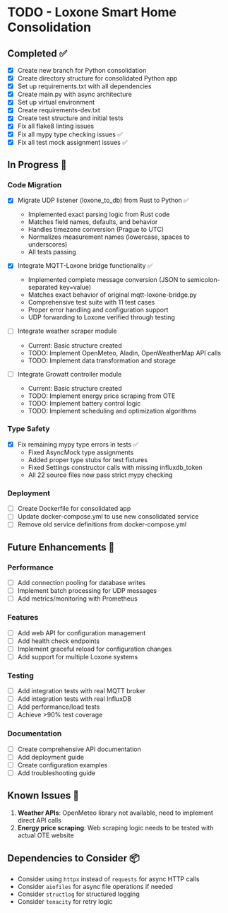 # TODO - Loxone Smart Home Consolidation

## Completed ✅

- [x] Create new branch for Python consolidation
- [x] Create directory structure for consolidated Python app
- [x] Set up requirements.txt with all dependencies
- [x] Create main.py with async architecture
- [x] Set up virtual environment
- [x] Create requirements-dev.txt
- [x] Create test structure and initial tests
- [x] Fix all flake8 linting issues
- [x] Fix all mypy type checking issues ✅
- [x] Fix all test mock assignment issues ✅

## In Progress 🚧

### Code Migration
- [x] Migrate UDP listener (loxone_to_db) from Rust to Python ✅
  - Implemented exact parsing logic from Rust code
  - Matches field names, defaults, and behavior
  - Handles timezone conversion (Prague to UTC)
  - Normalizes measurement names (lowercase, spaces to underscores)
  - All tests passing

- [x] Integrate MQTT-Loxone bridge functionality ✅
  - Implemented complete message conversion (JSON to semicolon-separated key=value)
  - Matches exact behavior of original mqtt-loxone-bridge.py
  - Comprehensive test suite with 11 test cases
  - Proper error handling and configuration support
  - UDP forwarding to Loxone verified through testing

- [ ] Integrate weather scraper module
  - Current: Basic structure created
  - TODO: Implement OpenMeteo, Aladin, OpenWeatherMap API calls
  - TODO: Implement data transformation and storage

- [ ] Integrate Growatt controller module
  - Current: Basic structure created
  - TODO: Implement energy price scraping from OTE
  - TODO: Implement battery control logic
  - TODO: Implement scheduling and optimization algorithms

### Type Safety
- [x] Fix remaining mypy type errors in tests ✅
  - Fixed AsyncMock type assignments
  - Added proper type stubs for test fixtures
  - Fixed Settings constructor calls with missing influxdb_token
  - All 22 source files now pass strict mypy checking

### Deployment
- [ ] Create Dockerfile for consolidated app
- [ ] Update docker-compose.yml to use new consolidated service
- [ ] Remove old service definitions from docker-compose.yml

## Future Enhancements 🔮

### Performance
- [ ] Add connection pooling for database writes
- [ ] Implement batch processing for UDP messages
- [ ] Add metrics/monitoring with Prometheus

### Features
- [ ] Add web API for configuration management
- [ ] Add health check endpoints
- [ ] Implement graceful reload for configuration changes
- [ ] Add support for multiple Loxone systems

### Testing
- [ ] Add integration tests with real MQTT broker
- [ ] Add integration tests with real InfluxDB
- [ ] Add performance/load tests
- [ ] Achieve >90% test coverage

### Documentation
- [ ] Create comprehensive API documentation
- [ ] Add deployment guide
- [ ] Create configuration examples
- [ ] Add troubleshooting guide

## Known Issues 🐛

1. **Weather APIs**: OpenMeteo library not available, need to implement direct API calls
2. **Energy price scraping**: Web scraping logic needs to be tested with actual OTE website

## Dependencies to Consider 📦

- Consider using `httpx` instead of `requests` for async HTTP calls
- Consider `aiofiles` for async file operations if needed
- Consider `structlog` for structured logging
- Consider `tenacity` for retry logic

